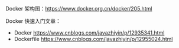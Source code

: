 Docker 架构图：https://www.docker.org.cn/docker/205.html

Docker 快速入门文章：

- Docker https://www.cnblogs.com/javazhiyin/p/12935341.html
- Dockerfile https://www.cnblogs.com/javazhiyin/p/12955024.html
